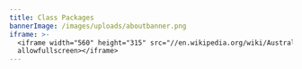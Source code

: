 ```yaml
---
title: Class Packages
bannerImage: /images/uploads/aboutbanner.png
iframe: >-
  <iframe width="560" height="315" src="//en.wikipedia.org/wiki/Australia"
  allowfullscreen></iframe>
---
```


